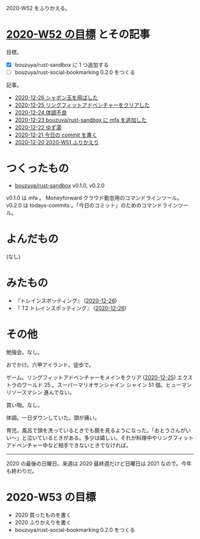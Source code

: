 2020-W52 をふりかえる。

# [2020-W52 の目標][2020-12-20] とその記事

目標。

- [x] bouzuya/rust-sandbox に 1 つ追加する
- [ ] bouzuya/rust-social-bookmarking 0.2.0 をつくる

記事。

- [2020-12-26 シャボン玉を飛ばした][2020-12-26]
- [2020-12-25 リングフィットアドベンチャーをクリアした][2020-12-25]
- [2020-12-24 体調不良][2020-12-24]
- [2020-12-23 bouzuya/rust-sandbox に mfa を追加した][2020-12-23]
- [2020-12-22 ゆず湯][2020-12-22]
- [2020-12-21 今日の commit を書く][2020-12-21]
- [2020-12-20 2020-W51 ふりかえり][2020-12-20]

# つくったもの

- [bouzuya/rust-sandbox][] v0.1.0, v0.2.0

v0.1.0 は mfa 。 Moneyforward クラウド勤怠用のコマンドラインツール。 v0.2.0 は todays-commits 。「今日のコミット」のためのコマンドラインツール。

# よんだもの

(なし)

# みたもの

- 『トレインスポッティング』 ([2020-12-26][])
- 『 T2 トレインスポッティング』 ([2020-12-26][])

# その他

勉強会。なし。

おでかけ。六甲アイランド。徒歩で。

ゲーム。リングフィットアドベンチャーをメインをクリア ([2020-12-25][]) エクストラのワールド 25 。スーパーマリオサンシャイン シャイン 51 個。ヒューマンリソースマシン 進んでない。

買い物。なし。

体調。一日ダウンしていた。頭が痛い。

育児。風呂で頭を洗っているときでも鏡を見るようになった。「おとうさんがいい〜」と泣いているときがある。多少は嬉しい。それが料理中やリングフィットアドベンチャー中など相手できないときでなければ。

---

2020 の最後の日曜日。来週は 2020 最終週だけど日曜日は 2021 なので。今年も終わりだ。

# 2020-W53 の目標

- 2020 買ったものを書く
- 2020 ふりかえりを書く
- bouzuya/rust-social-bookmarking 0.2.0 をつくる

[2020-12-20]: https://blog.bouzuya.net/2020/12/20/
[2020-12-21]: https://blog.bouzuya.net/2020/12/21/
[2020-12-22]: https://blog.bouzuya.net/2020/12/22/
[2020-12-23]: https://blog.bouzuya.net/2020/12/23/
[2020-12-24]: https://blog.bouzuya.net/2020/12/24/
[2020-12-25]: https://blog.bouzuya.net/2020/12/25/
[2020-12-26]: https://blog.bouzuya.net/2020/12/26/
[bouzuya/rust-sandbox]: https://github.com/bouzuya/rust-sandbox

